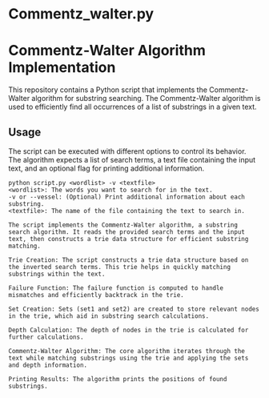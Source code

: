 # Commentz_walter.py

# Commentz-Walter Algorithm Implementation

This repository contains a Python script that implements the Commentz-Walter algorithm for substring searching. The Commentz-Walter algorithm is used to efficiently find all occurrences of a list of substrings in a given text.

## Usage

The script can be executed with different options to control its behavior. The algorithm expects a list of search terms, a text file containing the input text, and an optional flag for printing additional information.

```shell
python script.py <wordlist> -v <textfile>
<wordlist>: The words you want to search for in the text.
-v or --vessel: (Optional) Print additional information about each substring.
<textfile>: The name of the file containing the text to search in.

The script implements the Commentz-Walter algorithm, a substring search algorithm. It reads the provided search terms and the input text, then constructs a trie data structure for efficient substring matching.

Trie Creation: The script constructs a trie data structure based on the inverted search terms. This trie helps in quickly matching substrings within the text.

Failure Function: The failure function is computed to handle mismatches and efficiently backtrack in the trie.

Set Creation: Sets (set1 and set2) are created to store relevant nodes in the trie, which aid in substring search calculations.

Depth Calculation: The depth of nodes in the trie is calculated for further calculations.

Commentz-Walter Algorithm: The core algorithm iterates through the text while matching substrings using the trie and applying the sets and depth information.

Printing Results: The algorithm prints the positions of found substrings.
